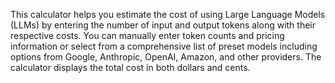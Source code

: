 This calculator helps you estimate the cost of using Large Language Models (LLMs) by entering the number of input and output tokens along with their respective costs. You can manually enter token counts and pricing information or select from a comprehensive list of preset models including options from Google, Anthropic, OpenAI, Amazon, and other providers. The calculator displays the total cost in both dollars and cents.

<!-- Generated from commit: f528e115e3fc487e3f5c5435d7cc04dd7314dd91 -->